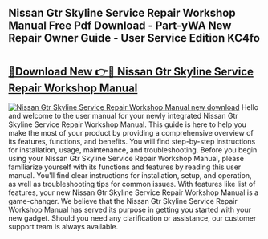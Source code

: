 ## Nissan Gtr Skyline Service Repair Workshop Manual Free Pdf Download - Part-yWA New Repair Owner Guide - User Service Edition KC4fo

# <h2><a href="http://bc7076.oget.top/?id=Nissan+Gtr+Skyline+Service+Repair+Workshop+Manual">🔗Download New 👉🔴 Nissan Gtr Skyline Service Repair Workshop Manual</a></h2>

[![Nissan Gtr Skyline Service Repair Workshop Manual new download](https://i.imgur.com/5g1atiW.png)](http://bc7076.oget.top/?id=Nissan+Gtr+Skyline+Service+Repair+Workshop+Manual)
Hello and welcome to the user manual for your newly integrated Nissan Gtr Skyline Service Repair Workshop Manual. This guide is here to help you make the most of your product by providing a comprehensive overview of its features, functions, and benefits. You will find step-by-step instructions for installation, usage, maintenance, and troubleshooting. Before you begin using your Nissan Gtr Skyline Service Repair Workshop Manual, please familiarize yourself with its functions and features by reading this user manual. You'll find clear instructions for installation, setup, and operation, as well as troubleshooting tips for common issues. With features like list of features, your new Nissan Gtr Skyline Service Repair Workshop Manual is a game-changer. We believe that the Nissan Gtr Skyline Service Repair Workshop Manual has served its purpose in getting you started with your new gadget. Should you need any clarification or assistance, our customer support team is always available.
